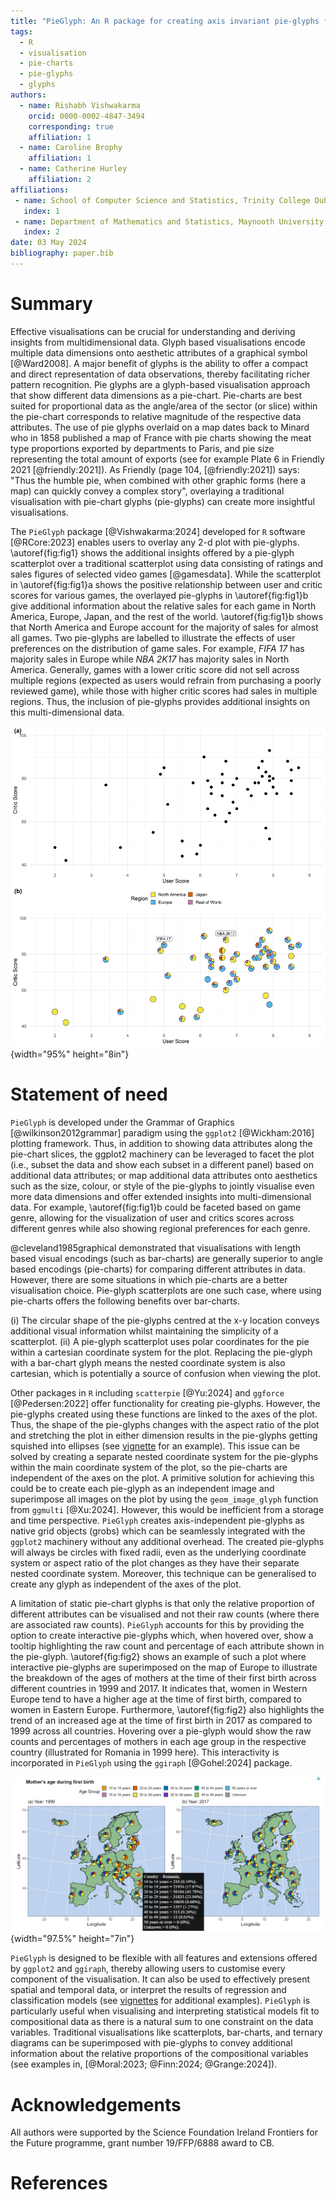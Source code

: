 ```yaml
---
title: "PieGlyph: An R package for creating axis invariant pie-glyphs for 2d plots"
tags:
  - R
  - visualisation
  - pie-charts
  - pie-glyphs
  - glyphs
authors:
  - name: Rishabh Vishwakarma
    orcid: 0000-0002-4847-3494
    corresponding: true 
    affiliation: 1 
  - name: Caroline Brophy
    affiliation: 1
  - name: Catherine Hurley
    affiliation: 2
affiliations:
 - name: School of Computer Science and Statistics, Trinity College Dublin, Ireland
   index: 1
 - name: Department of Mathematics and Statistics, Maynooth University, Maynooth, Ireland
   index: 2
date: 03 May 2024
bibliography: paper.bib
---
```


# Summary

Effective visualisations can be crucial for understanding and deriving insights from multidimensional data. Glyph based visualisations encode multiple data dimensions onto aesthetic attributes of a graphical symbol [@Ward2008]. A major benefit of glyphs is the ability to offer a compact and direct representation of data observations, thereby facilitating richer pattern recognition. Pie glyphs are a glyph-based visualisation approach that show different data dimensions as a pie-chart. Pie-charts are best suited for proportional data as the angle/area of the sector (or slice) within the pie-chart corresponds to relative magnitude of the respective data attributes. The use of pie glyphs overlaid on a map dates back to Minard who in 1858 published a map of France with pie charts showing the meat type proportions exported by departments to Paris, and pie size representing the total amount of exports (see for example Plate 6 in Friendly 2021 [@friendly:2021]). As Friendly (page 104, [@friendly:2021]) says: "Thus the humble pie, when combined with other graphic forms (here a map) can quickly convey a complex story", overlaying a traditional visualisation with pie-chart glyphs (pie-glyphs) can create more insightful visualisations. 

The `PieGlyph` package [@Vishwakarma:2024] developed for `R` software [@RCore:2023] enables users to overlay any 2-d plot with pie-glyphs. \autoref{fig:fig1} shows the additional insights offered by a pie-glyph scatterplot over a traditional scatterplot using data consisting of ratings and sales figures of selected video games [@gamesdata]. While the scatterplot in \autoref{fig:fig1}a shows the positive relationship between user and critic scores for various games, the overlayed pie-glyphs in \autoref{fig:fig1}b give additional information about the relative sales for each game in North America, Europe, Japan, and the rest of the world. \autoref{fig:fig1}b shows that North America and Europe account for the majority of sales for almost all games. Two pie-glyphs are labelled to illustrate the effects of user preferences on the distribution of game sales. For example, *FIFA 17* has majority sales in Europe while *NBA 2K17* has majority sales in North America. Generally, games with a lower critic score did not sell across multiple regions (expected as users would refrain from purchasing a poorly reviewed game), while those with higher critic scores had sales in multiple regions. Thus, the inclusion of pie-glyphs provides additional insights on this multi-dimensional data.

![Scatterplot of critic versus user scores for selected games released in 2016. The data for this plot comes from @gamesdata. (a) and (b) both show the same data, however, points in (b) are overlayed with pie-glyphs showing the proportions of game unit sales across the four regions of North America, Europe, Japan, and the rest of the world. Two observations are labelled to highlight the distribution of sales for specific games. \label{fig:fig1}](Figure%201.png){width="95%" height="8in"}

# Statement of need

`PieGlyph` is developed under the Grammar of Graphics [@wilkinson2012grammar] paradigm using the `ggplot2` [@Wickham:2016] plotting framework. Thus, in addition to showing data attributes along the pie-chart slices, the ggplot2 machinery can be leveraged to facet the plot (i.e., subset the data and show each subset in a different panel) based on additional data attributes; or map additional data attributes onto aesthetics such as the size, colour, or style of the pie-glyphs to jointly visualise even more data dimensions and offer extended insights into multi-dimensional data. For example, \autoref{fig:fig1}b could be faceted based on game genre, allowing for the visualization of user and critics scores across different genres while also showing regional preferences for each genre.

@cleveland1985graphical demonstrated that visualisations with length based visual encodings (such as bar-charts) are generally superior to angle based encodings (pie-charts) for comparing different attributes in data. However, there are some situations in which pie-charts are a better visualisation choice. Pie-glyph scatterplots are one such case, where using pie-charts offers the following benefits over bar-charts.

(i) The circular shape of the pie-glyphs centred at the x-y location conveys additional visual information whilst maintaining the simplicity of a scatterplot. 
(ii) A pie-glyph scatterplot uses polar coordinates for the pie within a cartesian coordinate system for the plot. Replacing the pie-glyph with a bar-chart glyph means the nested coordinate system is also cartesian, which is potentially a source of confusion when viewing the plot.

Other packages in `R` including `scatterpie` [@Yu:2024] and `ggforce` [@Pedersen:2022] offer functionality for creating pie-glyphs. However, the pie-glyphs created using these functions are linked to the axes of the plot. Thus, the shape of the pie-glyphs changes with the aspect ratio of the plot and stretching the plot in either dimension results in the pie-glyphs getting squished into ellipses (see [vignette](https://rishvish.github.io/PieGlyph/articles/time-series-example.html#:~:text=Problems%20with%20existing%20techniques) for an example). This issue can be solved by creating a separate nested coordinate system for the pie-glyphs within the main coordinate system of the plot, so the pie-charts are independent of the axes on the plot. A primitive solution for achieving this could be to create each pie-glyph as an independent image and superimpose all images on the plot by using the `geom_image_glyph` function from `ggmulti` [@Xu:2024]. However, this would be inefficient from a storage and time perspective. `PieGlyph` creates axis-independent pie-glyphs as native grid objects (grobs) which can be seamlessly integrated with the `ggplot2` machinery without any additional overhead. The created pie-glyphs will always be circles with fixed radii, even as the underlying coordinate system or aspect ratio of the plot changes as they have their separate nested coordinate system. Moreover, this technique can be generalised to create any glyph as independent of the axes of the plot.

A limitation of static pie-chart glyphs is that only the relative proportion of different attributes can be visualised and not their raw counts (where there are associated raw counts). `PieGlyph` accounts for this by providing the option to create interactive pie-glyphs which, when hovered over, show a tooltip highlighting the raw count and percentage of each attribute shown in the pie-glyph. \autoref{fig:fig2} shows an example of such a plot where interactive pie-glyphs are superimposed on the map of Europe to illustrate the breakdown of the ages of mothers at the time of their first birth across different countries in 1999 and 2017. It indicates that, women in Western Europe tend to have a higher age at the time of first birth, compared to women in Eastern Europe. Furthermore, \autoref{fig:fig2} also highlights the trend of an increased age at the time of first birth in 2017 as compared to 1999 across all countries. Hovering over a pie-glyph would show the raw counts and percentages of mothers in each age group in the respective country (illustrated for Romania in 1999 here). This interactivity is incorporated in `PieGlyph` using the `ggiraph` [@Gohel:2024] package. 

![ A map of Europe overlayed with pie-glyphs showing the proportion of mothers belonging to particular age group during their first birth in the year 1999 (a) and 2017 (b) in the respective countries. A tooltip is shown highlighting the raw counts in each age group in Romania. The data for this plot is from @birthsdata. \label{fig:fig2}](Figure%202.png){width="97.5%" height="7in"}


`PieGlyph` is designed to be flexible with all features and extensions offered by `ggplot2` and `ggiraph`, thereby allowing users to customise every component of the visualisation. It can also be used to effectively present spatial and temporal data, or interpret the results of regression and classification models (see [vignettes](https://rishvish.github.io/PieGlyph/articles/) for additional examples). `PieGlyph` is particularly useful when visualising and interpreting statistical models fit to compositional data as there is a natural sum to one constraint on the data variables. Traditional visualisations like scatterplots, bar-charts, and ternary diagrams can be superimposed with pie-glyphs to convey additional information about the relative proportions of the compositional variables (see examples in, [@Moral:2023; @Finn:2024; @Grange:2024]). 

# Acknowledgements

All authors were supported by the Science Foundation Ireland Frontiers for the Future programme, grant number 19/FFP/6888 award to CB.

# References

